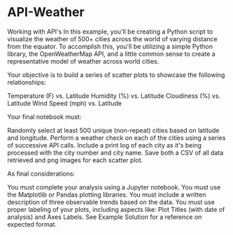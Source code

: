 # API-Weather

Working with API's In this example, you'll be creating a Python script to visualize the weather of 500+ cities across the world of varying distance from the equator. To accomplish this, you'll be utilizing a simple Python library, the OpenWeatherMap API, and a little common sense to create a representative model of weather across world cities.

Your objective is to build a series of scatter plots to showcase the following relationships:

Temperature (F) vs. Latitude Humidity (%) vs. Latitude Cloudiness (%) vs. Latitude Wind Speed (mph) vs. Latitude

Your final notebook must:

Randomly select at least 500 unique (non-repeat) cities based on latitude and longitude. Perform a weather check on each of the cities using a series of successive API calls. Include a print log of each city as it's being processed with the city number and city name. Save both a CSV of all data retrieved and png images for each scatter plot.

As final considerations:

You must complete your analysis using a Jupyter notebook. You must use the Matplotlib or Pandas plotting libraries. You must include a written description of three observable trends based on the data. You must use proper labeling of your plots, including aspects like: Plot Titles (with date of analysis) and Axes Labels. See Example Solution for a reference on expected format.
